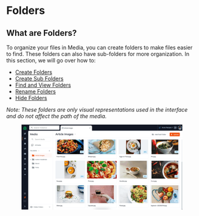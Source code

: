 # Folders

## What are Folders?

To organize your files in Media, you can create folders to make files easier to find. These folders can also have sub-folders for more organization. In this section, we will go over how to:

* [Create Folders](create-folders.md)
* [Create Sub Folders](create-sub-folders.md)
* [Find and View Folders](find-and-view-folders.md)
* [Rename Folders](rename-folders.md)
* [Hide Folders](hide-folders.md)

_Note: These folders are only visual representations used in the interface and do not affect the path of the media._

<figure><img src="../../../../.gitbook/assets/2022-10-26 15.53.06.gif" alt=""><figcaption></figcaption></figure>
